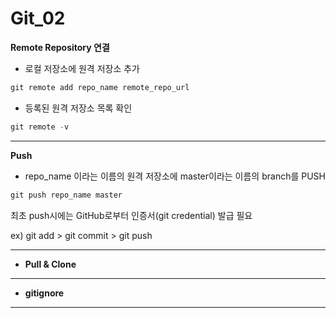 # Git_02

 **Remote Repository 연결**

- 로컬 저장소에 원격 저장소 추가
```python
git remote add repo_name remote_repo_url
```
- 등록된 원격 저장소 목록 확인
  
```python
git remote -v
```
---

 **Push**
  
- repo_name 이라는 이름의 원격 저장소에 master이라는 이름의 branch를 PUSH
```python
git push repo_name master
```
최초 push시에는 GitHub로부터 인증서(git credential) 발급 필요

ex) git add > git commit > git push

- ---

  
- **Pull & Clone**
- ---

- **gitignore**
---


